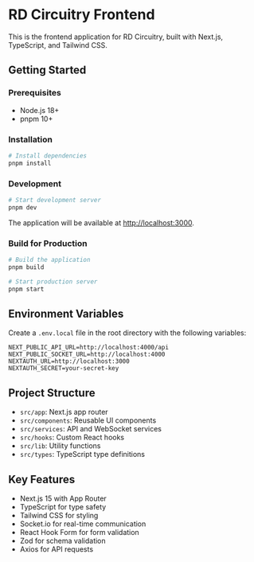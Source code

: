 # RD Circuitry Frontend

This is the frontend application for RD Circuitry, built with Next.js, TypeScript, and Tailwind CSS.

## Getting Started

### Prerequisites

- Node.js 18+ 
- pnpm 10+

### Installation

```bash
# Install dependencies
pnpm install
```

### Development

```bash
# Start development server
pnpm dev
```

The application will be available at [http://localhost:3000](http://localhost:3000).

### Build for Production

```bash
# Build the application
pnpm build

# Start production server
pnpm start
```

## Environment Variables

Create a `.env.local` file in the root directory with the following variables:

```
NEXT_PUBLIC_API_URL=http://localhost:4000/api
NEXT_PUBLIC_SOCKET_URL=http://localhost:4000
NEXTAUTH_URL=http://localhost:3000
NEXTAUTH_SECRET=your-secret-key
```

## Project Structure

- `src/app`: Next.js app router
- `src/components`: Reusable UI components
- `src/services`: API and WebSocket services
- `src/hooks`: Custom React hooks
- `src/lib`: Utility functions
- `src/types`: TypeScript type definitions

## Key Features

- Next.js 15 with App Router
- TypeScript for type safety
- Tailwind CSS for styling
- Socket.io for real-time communication
- React Hook Form for form validation
- Zod for schema validation
- Axios for API requests
